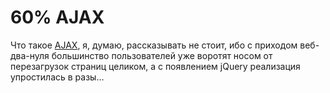 # 60% AJAX

Что такое [AJAX](https://ru.wikipedia.org/wiki/AJAX), я, думаю, рассказывать не стоит, ибо с приходом веб-два-нуля большинство пользователей уже воротят носом от перезагрузок страниц целиком, а с появлением jQuery реализация упростилась в разы…

